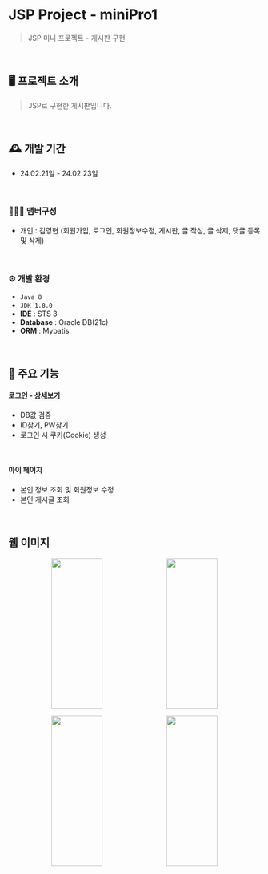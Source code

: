 # JSP Project - miniPro1
> JSP 미니 프로젝트 - 게시판 구현

<br/>

## 🖥️ 프로젝트 소개
> JSP로 구현한 게시판입니다.

<br>

## 🕰️ 개발 기간
* 24.02.21일 - 24.02.23일
<br>

### 🧑‍🤝‍🧑 맴버구성
 - 개인 : 김영현 (회원가입, 로그인, 회원정보수정, 게시판, 글 작성, 글 삭제, 댓글 등록 및 삭제)
<br>

### ⚙️ 개발 환경
- `Java 8`
- `JDK 1.8.0`
- **IDE** : STS 3
- **Database** : Oracle DB(21c)
- **ORM** : Mybatis
<br>

## 📌 주요 기능
#### 로그인 - <a href="https://github.com/" >상세보기</a>
- DB값 검증
- ID찾기, PW찾기
- 로그인 시 쿠키(Cookie) 생성
<br>

#### 마이 페이지 
- 본인 정보 조회 및 회원정보 수정
- 본인 게시글 조회
<br>

## 웹 이미지
<p align="center">
 <img src="https://github.com/user-attachments/assets/0ed48305-9732-47de-9054-d9992e1fc758" align="center" width="45%" height="300px">
 <img src="https://github.com/user-attachments/assets/8fef8c6e-8c9a-4dc5-94ae-e8d7b5010544" align="center" width="45%" height="300px">
</p>
<p align="center">
 <img src="https://github.com/user-attachments/assets/a82c441e-4e94-4cb1-a551-b61e8616e12f" width="45%" height="300px">
 <img src="https://github.com/user-attachments/assets/299ca17a-964f-49e2-b86b-9310de1eaaa7" width="45%" height="300px">
</p>
